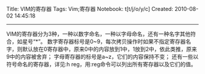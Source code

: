 Title: VIM的寄存器
Tags: Vim;寄存器
Notebook: t[t/j/o/y/c]
Created: 2010-08-02 14:45:18

------

VIM的寄存器分为3种，一种以数字命名，一种以字母命名，还有一种名字其他符合，如星号“*”。 
 数字寄存器标号是0~9，每次拷贝操作时如果不指定寄存器名字，则默认放在0寄存器中，原来0中的内容放到1中，1放到2中，依此类推，原来9中的内容被舍弃； 
 字母寄存器的标号是a~z，它们的内容保持不变； 
 还有一些以符号命名的寄存器，详见:h reg，用:reg命令可以列出所有寄存器以及它们的值。